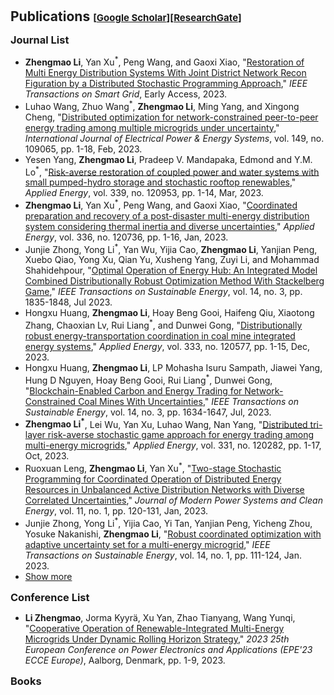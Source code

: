 <h1 id="publications"></h1>

<h2 style="margin: 30px 0px -15px;">Publications <temp style="font-size:15px;">[</temp><a href="https://scholar.google.com/citations?user=B5_2lu0AAAAJ&hl=EN&oi=ao" target="_blank" style="font-size:15px;">Google Scholar</a><temp style="font-size:15px;">]</temp><temp style="font-size:15px;">[</temp><a href="https://www.researchgate.net/profile/Zhengmao-Li" target="_blank" style="font-size:15px;">ResearchGate</a><temp style="font-size:15px;">]</temp></h2>

<h3 style="margin: 30px 0px 5px;">Journal List</h3>
<ul>
<li><strong>Zhengmao Li</strong>, Yan Xu<sup>*</sup>, Peng Wang, and Gaoxi Xiao, "<a href="https://ieeexplore.ieee.org/abstract/document/10258416">Restoration of Multi Energy Distribution Systems With Joint District Network Recon Figuration by a Distributed Stochastic Programming Approach</a>," <em>IEEE Transactions on Smart Grid</em>, Early Access, 2023.</li>
<li>Luhao Wang, Zhuo Wang<sup>*</sup>, <strong>Zhengmao Li</strong>, Ming Yang, and Xingong Cheng, "<a href="https://www.sciencedirect.com/science/article/pii/S0142061523001229">Distributed optimization for network-constrained peer-to-peer energy trading among multiple microgrids under uncertainty</a>," <em>International Journal of Electrical Power & Energy Systems</em>, vol. 149, no. 109065, pp. 1-18, Feb, 2023.</li>
<li>Yesen Yang, <strong>Zhengmao Li</strong>, Pradeep V. Mandapaka,  Edmond and Y.M. Lo<sup>*</sup>, "<a href="https://www.sciencedirect.com/science/article/pii/S0306261923003173">Risk-averse restoration of coupled power and water systems with small pumped-hydro storage and stochastic rooftop renewables</a>," <em>Applied Energy</em>, vol. 339, no. 120953, pp. 1-14, Mar, 2023.</li>
<li><strong>Zhengmao Li</strong>, Yan Xu<sup>*</sup>, Peng Wang, and Gaoxi Xiao, "<a href="https://ieeexplore.ieee.org/abstract/document/10258416">Coordinated preparation and recovery of a post-disaster multi-energy distribution system considering thermal inertia and diverse uncertainties</a>," <em>Applied Energy</em>, vol. 336, no. 120736, pp. 1-16, Jan, 2023.</li>
<li>Junjie Zhong, Yong Li<sup>*</sup>,  Yan Wu, Yijia Cao, <strong>Zhengmao Li</strong>, Yanjian Peng, Xuebo Qiao, Yong Xu, Qian Yu, Xusheng Yang, Zuyi Li, and Mohammad Shahidehpour, "<a href="https://ieeexplore.ieee.org/abstract/document/10061341">Optimal Operation of Energy Hub: An Integrated Model Combined Distributionally Robust Optimization Method With Stackelberg Game</a>," <em>IEEE Transactions on Sustainable Energy</em>, vol. 14, no. 3, pp. 1835-1848, Jul 2023.</li>
<li>Hongxu Huang, <strong>Zhengmao Li</strong>, Hoay Beng Gooi, Haifeng Qiu, Xiaotong Zhang, Chaoxian Lv, Rui Liang<sup>*</sup>, and Dunwei Gong, "<a href="https://www.sciencedirect.com/science/article/pii/S0306261922018347">Distributionally robust energy-transportation coordination in coal mine integrated energy systems</a>," <em>Applied Energy</em>, vol. 333, no. 120577, pp. 1-15, Dec, 2023.</li>
<li>Hongxu Huang, <strong>Zhengmao Li</strong>, LP Mohasha Isuru Sampath, Jiawei Yang, Hung D Nguyen, Hoay Beng Gooi, Rui Liang<sup>*</sup>, Dunwei Gong, "<a href="https://ieeexplore.ieee.org/abstract/document/10035877">Blockchain-Enabled Carbon and Energy Trading for Network-Constrained Coal Mines With Uncertainties</a>," <em>IEEE Transactions on Sustainable Energy</em>, vol. 14, no. 3, pp. 1634-1647, Jul, 2023.</li>
<li><strong>Zhengmao Li<sup>*</sup></strong>, Lei Wu, Yan Xu, Luhao Wang, Nan Yang, "<a href="https://www.sciencedirect.com/science/article/pii/S0306261922015392">Distributed tri-layer risk-averse stochastic game approach for energy trading among multi-energy microgrids</a>," <em>Applied Energy</em>, vol. 331, no. 120282, pp. 1-17, Oct, 2023.</li>
<li>Ruoxuan Leng, <strong>Zhengmao Li</strong>, Yan Xu<sup>*</sup>, "<a href="https://ieeexplore.ieee.org/abstract/document/10018860">Two-stage Stochastic Programming for Coordinated Operation of Distributed Energy Resources in Unbalanced Active Distribution Networks with Diverse Correlated Uncertainties</a>," <em>Journal of Modern Power Systems and Clean Energy</em>, vol. 11, no. 1, pp. 120-131, Jan, 2023.</li>
<li>Junjie Zhong, Yong Li<sup>*</sup>, Yijia Cao, Yi Tan, Yanjian Peng, Yicheng Zhou, Yosuke Nakanishi, <strong>Zhengmao Li</strong>, "<a href="https://ieeexplore.ieee.org/abstract/document/9872065">Robust coordinated optimization with adaptive uncertainty set for a multi-energy microgrid</a>," <em>IEEE Transactions on Sustainable Energy</em>, vol. 14, no. 1, pp. 111-124, Jan. 2023.</li>

<li> <a href="javascript:toggle_vis('newsmore')">Show more</a> </li>
<div id="newsmore" style="display:none">
<li>Mao Tan, Chenglin Hu, Jie Chen<sup>*</sup>, Ling Wang, <strong>Zhengmao Li</strong>, "<a href="https://www.sciencedirect.com/science/article/pii/S0952197622001075">Multi-node load forecasting based on multi-task learning with modal feature extraction</a>," <em>Engineering Applications of Artificial Intelligence</em>, vol. 112, no. 104856, Jan, 2022.</li>
<li>Changsen Feng, Bomiao Liang<sup>*</sup>, <strong>Zhengmao Li</strong>, Weijia Liu, Fushuan Wen, "<a href="https://ieeexplore.ieee.org/abstract/document/9744103">Peer-to-Peer Energy Trading Under Network Constraints Based on Generalized Fast Dual Ascent</a>," <em>IEEE Transactions on Smart Grid</em>, vol. 14, no. 2, pp. 1441-1453, Mar 2023.</li>
<li><strong>Zhengmao Li</strong>, Lei Wu<sup>*</sup>, Yan Xu, Xiaodong Zheng, "<a href="https://ieeexplore.ieee.org/abstract/document/9609546">Stochastic-Weighted Robust Optimization Based Bilayer Operation of a Multi-Energy Building Microgrid Considering Practical Thermal Loads and Battery Degradation</a>," <em>IEEE Transactions on Sustainable Energy</em>, vol. 13, no. 2, pp. 668-682, Apr 2022.</li>
<li>Zhuo Wang, Luhao Wang<sup>*</sup>, <strong>Zhengmao Li</strong>, Xingong Cheng, Qiqiang Li, "<a href="https://www.sciencedirect.com/science/article/pii/S0142061521003859">Optimal distributed transaction of multiple microgrids in grid-connected and islanded modes considering unit commitment scheme</a>," <em>International Journal of Electrical Power & Energy Systems</em>, vol. 132, no. 107146, pp. 1-14, Apr, 2021.</li>
<li><strong>Zhengmao Li</strong>, Lei Wu<sup>*</sup>, Yan Xu, Somayeh Moazeni, Zao Tang, "<a href="https://ieeexplore.ieee.org/abstract/document/9569761">Multi-Stage Real-Time Operation of a Multi-Energy Microgrid With Electrical and Thermal Energy Storage Assets: A Data-Driven MPC-ADP Approach</a>," <em>IEEE Transactions on Smart Grid</em>, vol. 13, no. 1, pp. 213-226, Jan, 2022.</li>
<li>Nan Yang<sup>*</sup>, Cong Yang, Lei Wu, Xun Shen, Junjie Jia, <strong>Zhengmao Li</strong>, Daojun Chen, Binxin Zhu, Songkai Liu, "<a href="https://ieeexplore.ieee.org/abstract/document/9522028">Intelligent Data-Driven Decision-Making Method for Dynamic Multisequence: An E-Seq2Seq-Based SCUC Expert System</a>," <em>IEEE Transactions on Industrial Informatics</em>, vol. 18, no. 5, pp. 3126-3137, May, 2022.</li>
<li>Xiaodong Zheng, Yan Xu, <strong>Zhengmao Li</strong>, Haoyong Chen<sup>*</sup>, "<a href="https://ietresearch.onlinelibrary.wiley.com/doi/full/10.1049/rpg2.12073">Co‐optimisation and settlement of power‐gas coupled system in day‐ahead market under multiple uncertainties</a>," <em>IET Renewable Power Generation</em>, vol. 15, no. 8, pp. 1632-1647, Apr, 2021.</li>
<li><strong>Zhengmao Li</strong>, Lei Wu<sup>*</sup>, Yan Xu, "<a href="https://ieeexplore.ieee.org/abstract/document/9431217">Risk-Averse Coordinated Operation of a Multi-Energy Microgrid Considering Voltage/Var Control and Thermal Flow: An Adaptive Stochastic Approach</a>," <em>IEEE Transactions on Smart Grid</em>, vol. 12, no. 5, pp. 3914-3927, Sep. 2021.</li>
<li>Xiaodong Zheng, Kaiping Qu<sup>*</sup>, Jiaqing Lv, <strong>Zhengmao Li</strong>, Bo Zeng, "<a href="https://ieeexplore.ieee.org/abstract/document/9205655">Addressing the Conditional and Correlated Wind Power Forecast Errors in Unit Commitment by Distributionally Robust Optimization</a>," <em>IEEE Transactions on Sustainable Energy</em>, vol. 12, no. 2, pp. 944-954, April 2021.</li>
<li>Yumin Chen, Xue Feng, <strong>Zhengmao Li</strong>, Yan Xu<sup>*</sup>, Amir Miragha, "<a href="https://ietresearch.onlinelibrary.wiley.com/doi/full/10.1049/enc2.12002">Multi‐stage coordinated operation of a multi‐energy microgrid with residential demand response under diverse uncertainties</a>," <em>Energy Conversion and Economics</em>, vol. 1, no. 1, pp. 20-33, Oct, 2020.</li>
<li>Xiaodong Zheng, Haoyong Chen<sup>*</sup>, Yan Xu, <strong>Zhengmao Li</strong>, Zhenjia Lin, Zipeng Liang, "<a href="https://ieeexplore.ieee.org/abstract/document/8993705">A mixed-integer SDP solution to distributionally robust unit commitment with second order moment constraints</a>," <em>CSEE Journal of Power and Energy Systems</em>, vol. 6, no. 2, pp. 374-383, Jun, 2020.</li>
<li><strong>Zhengmao Li</strong>, Yan Xu<sup>*</sup>, Xue Feng, Qiuwei Wu, "<a href="https://ieeexplore.ieee.org/abstract/document/8979403">Optimal Stochastic Deployment of Heterogeneous Energy Storage in a Residential Multienergy Microgrid With Demand-Side Management</a>," <em>IEEE Transactions on Industrial Informatics</em>, vol. 17, no. 2, pp. 991-1004, Feb, 2021.</li>
<li><strong>Zhengmao Li</strong>, Yan Xu<sup>*</sup>, Sidun Fang, Xiaodong Zheng, Xue Feng, "<a href="https://ieeexplore.ieee.org/abstract/document/8967039">Robust Coordination of a Hybrid AC/DC Multi-Energy Ship Microgrid With Flexible Voyage and Thermal Loads</a>," <em>IEEE Transactions on Smart Grid</em>, vol. 11, no. 4, pp. 2782-2793, Jul, 2020.</li>
<li><strong>Zhengmao Li</strong>, Yan Xu<sup>*</sup>, Sidun Fang, Yu Wang, Xiaodong Zheng, "<a href="https://ieeexplore.ieee.org/document/8918031">Multiobjective Coordinated Energy Dispatch and Voyage Scheduling for a Multienergy Ship Microgrid</a>," <em>IEEE Transactions on Industry Applications</em>, vol. 56, no. 2, pp. 989-999, Mar, 2020.</li>
<li>Yu Wang, Tung Lam Nguyen, Yan Xu<sup>*</sup>, <strong>Zhengmao Li</strong>, "<a href="https://ieeexplore.ieee.org/document/8805414">Quoc-Tuan Tran, Raphael Caire, "Cyber-Physical Design and Implementation of Distributed Event-Triggered Secondary Control in Islanded Microgrids</a>," <em>IEEE Transactions on Industry Applications</em>, vol. 55, no. 6, pp. 5631-5642, Nov, 2019.</li>
<li>Sidun Fang, Yan Xu<sup>*</sup>, <strong>Zhengmao Li</strong>, Hongdong, "<a href="https://ieeexplore.ieee.org/document/8792387">Optimal Sizing of Shipboard Carbon Capture System for Maritime Greenhouse Emission Control</a>," <em>IEEE Transactions on Industry Applications</em>, vol. 55, no. 6, pp. 5543-5553, Nov, 2019.</li>
<li><strong>Zhengmao Li</strong>, Yan Xu<sup>*</sup>, Sidun Fang, Stefano Mazzoni, "<a href="https://ietresearch.onlinelibrary.wiley.com/doi/full/10.1049/iet-rpg.2019.0036">Optimal placement of heterogeneous distributed generators in a grid‐connected multi‐energy microgrid under uncertainties</a>," <em>IET Renewable Power Generation</em>, vol. 13, no. 14, pp. 2623-2633, Aug, 2019.</li>
<li>Yumin Chen, Yan Xu<sup>*</sup>, <strong>Zhengmao Li</strong>, Xue Feng, "<a href="https://ietresearch.onlinelibrary.wiley.com/doi/full/10.1049/iet-gtd.2018.6992">Optimally coordinated dispatch of combined‐heat‐and‐electrical network with demand response</a>," <em>IET Generation, Transmission & Distribution</em>, vol. 13, no. 11, pp. 2216-2225, Jun, 2019.</<li><strong>Zhengmao Li</strong>, Yan Xu<sup>*</sup>, "<a href="https://www.sciencedirect.com/science/article/pii/S030626191930385X">Temporally-coordinated optimal operation of a multi-energy microgrid under diverse uncertainties</a>," <em>Applied energy</em>, vol. 240, pp. 719-729, Apr, 2019.</li>
<li>Sidun Fang, Yan Xu<sup>*</sup>, <strong>Zhengmao Li</strong>, Tianyang Zhao, Hongdong Wang, "<a href="https://ieeexplore.ieee.org/abstract/document/8638571">Two-Step Multi-Objective Management of Hybrid Energy Storage System in All-Electric Ship Microgrids</a>," <em>IEEE Transactions on Vehicular Technology</em>, vol. 68, no. 4, pp. 3361-3373, Apri， 2019.</li>
<li>Cuo Zhang, <sup>*</sup>, <strong>Zhengmao Li</strong>, Zhao Yang Dong, "<a href="https://ieeexplore.ieee.org/document/8303751">Robustly Coordinated Operation of a Multi-Energy Microgrid With Flexible Electric and Thermal Loads</a>," <em>IEEE Transactions on Smart Grid</em>, vol. 10, no. 3, pp. 2765-2775, May， 2019.</li>
<li><strong>Zhengmao Li</strong>, Yan Xu<sup>*</sup>, "<a href="https://www.sciencedirect.com/science/article/pii/S0306261917312230">Optimal coordinated energy dispatch of a multi-energy microgrid in grid-connected and islanded modes</a>," <em> Applied Energy</em>, vol. 210, pp. 974-986, Jan, 2018.</li>
<li>Liu Wenxue, Liang Jun<sup>*</sup>, Yun Zhihao, <strong>Zhengmao Li</strong>, Dong Xiaoming, “<a href="https://www.cnki.net/KCMS/detail/detail.aspx?dbcode=CJFD&dbname=CJFDLAST2016&filename=DGJS201601009&uniplatform=OVERSEA&v=4q1HEfYBtFC8Sc5pO3_Hk0onteIUgO3v3jXcwOk_VjLKmb3KX8f36nKuHmluw0oU">Multi-objective Fuzzy Chance Constrained Dynamic Economic Dispatch Considering Energy Saving and Emission Reduction</a>," <em>Transactions of China Electrotechnical Society</em>, Vol. 1, No. 1, pp. 62-70, Mar. 2016.</li>
<li><strong>Zhengmao Li</strong>, Feng Zhang, Jun Liang<sup>*</sup>, Zhihao Yun, Xu Zhang, “<a href="https://www.cnki.net/KCMS/detail/detail.aspx?dbcode=CJFD&dbname=CJFDLAST2015&filename=DLXT201514002&uniplatform=OVERSEA&v=GAMhM02u-q2uIIwiUmNK4qZqNyoVoIQHa3yJ_kNvOjQn7d5JuaalwB84Ds2SAv5X">Dynamic Scheduling of CCHP Type of Microgrid Considering Additional Opportunity Income</a>," <em>Automation of Electric Power Systems</em>, vol. 14, no. 1, pp. 87-15, Mar, 2015.</li>
<li><strong>Zhengmao Li</strong>, Feng Zhang, Jun Liang<sup>*</sup>, Zhihao Yun, Jun Zhang, “<a href="https://www.cnki.net/KCMS/detail/detail.aspx?dbcode=CJFD&dbname=CJFDLAST2015&filename=ZGDC201514012&uniplatform=OVERSEA&v=XWBxstIrxW442vVzRcNSllcSwRKphlsRTDR79ouYKlnyEXLXtBVzk2_pSqhNNB5K">Optimization on Microgrid with Combined Heat and Power System</a>," <em>Proceedings of the CSEE</em>, vol. 14, no. 1, pp. 3569-3576, Mar, 2015.</li>
</div>
</ul>


<h3 style="margin: 15px 0px 5px;">Conference List</h3>
<ul>
<li><strong>Li Zhengmao</strong>, Jorma Kyyrä, Xu Yan, Zhao Tianyang, Wang Yunqi, "<a href="https://ieeexplore.ieee.org/abstract/document/10264441/">Cooperative Operation of Renewable-Integrated Multi-Energy Microgrids Under Dynamic Rolling Horizon Strategy</a>," <em>2023 25th European Conference on Power Electronics and Applications (EPE'23 ECCE Europe)</em>, Aalborg, Denmark, pp. 1-9, 2023.</li>
<!-- <li>
<li>
<li>
<li>
<li>
<li> -->

</ul>

<h3 style="margin: 15px 0px 5px;">Books</h3>
<ul>


</ul>